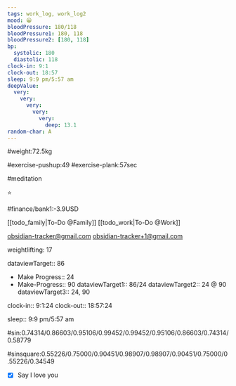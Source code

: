 ```yaml
---
tags: work_log, work_log2
mood: 😀
bloodPressure: 180/118
bloodPressure1: 180, 118
bloodPressure2: [180, 118]
bp:
  systolic: 180
  diastolic: 118
clock-in: 9:1
clock-out: 18:57
sleep: 9:9 pm/5:57 am
deepValue:
  very:
    very:
      very:
        very:
          very:
            deep: 13.1
random-char: A
---
```


#weight:72.5kg

#exercise-pushup:49
#exercise-plank:57sec

#meditation

⭐

#finance/bank1:-3.9USD

[[todo_family|To-Do @Family]]
[[todo_work|To-Do @Work]]

obsidian-tracker@gmail.com
obsidian-tracker+1@gmail.com

weightlifting: 17

dataviewTarget:: 86

- Make Progress:: 24
- Make-Progress:: 90
  dataviewTarget1:: 86/24
  dataviewTarget2:: 24 @ 90
  dataviewTarget3:: 24, 90

clock-in:: 9:1:24
clock-out:: 18:57:24

sleep:: 9:9 pm/5:57 am

#sin:0.74314/0.86603/0.95106/0.99452/0.99452/0.95106/0.86603/0.74314/0.58779

#sinsquare:0.55226/0.75000/0.90451/0.98907/0.98907/0.90451/0.75000/0.55226/0.34549

- [x] Say I love you
